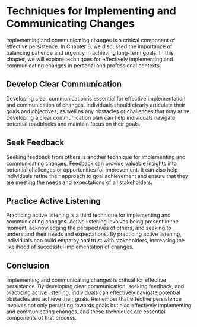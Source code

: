 Techniques for Implementing and Communicating Changes
========================================================================================================

Implementing and communicating changes is a critical component of effective persistence. In Chapter 6, we discussed the importance of balancing patience and urgency in achieving long-term goals. In this chapter, we will explore techniques for effectively implementing and communicating changes in personal and professional contexts.

Develop Clear Communication
---------------------------

Developing clear communication is essential for effective implementation and communication of changes. Individuals should clearly articulate their goals and objectives, as well as any obstacles or challenges that may arise. Developing a clear communication plan can help individuals navigate potential roadblocks and maintain focus on their goals.

Seek Feedback
-------------

Seeking feedback from others is another technique for implementing and communicating changes. Feedback can provide valuable insights into potential challenges or opportunities for improvement. It can also help individuals refine their approach to goal achievement and ensure that they are meeting the needs and expectations of all stakeholders.

Practice Active Listening
-------------------------

Practicing active listening is a third technique for implementing and communicating changes. Active listening involves being present in the moment, acknowledging the perspectives of others, and seeking to understand their needs and expectations. By practicing active listening, individuals can build empathy and trust with stakeholders, increasing the likelihood of successful implementation of changes.

Conclusion
----------

Implementing and communicating changes is critical for effective persistence. By developing clear communication, seeking feedback, and practicing active listening, individuals can effectively navigate potential obstacles and achieve their goals. Remember that effective persistence involves not only persisting towards goals but also effectively implementing and communicating changes, and these techniques are essential components of that process.
